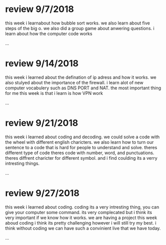 # review 9/7/2018

this week i learnabout how bubble sort works. we also learn about five steps of the big o. we also did a group game about anwering questions. i learn about how the computer code works

...

# review 9/14/2018

this week i learned about the defination of ip adress and how it works. we also stulyed about the importance of the firewall. i learn alot of new computer vocabulery such as DNS PORT and NAT. the most important thing for me this week is that i learn is how VPN work

...

# review 9/21/2018

this week i learned about coding and decoding. we could solve a code with the wheel with different english charicters. we also learn how to turn our sentence to a code that is hard for people to understand and solve. theres different type of code theres code with number, word, and punctuations. theres diffrent charicter for different symbol. and i find coulding its a verry intresting things.

...

# review 9/27/2018

this week i learned about coding. coding its a very intresting thing, you can give your computer some command. its very complecated but i think its very important if we know how it works. we are having a project this week aboud coding i think its pretty challenging however i will still try my best. i think without coding we can have such a convinient live that we have today.

...
